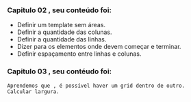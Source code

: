 


### Capitulo 02 , seu conteúdo foi:
- Definir um template sem áreas.
- Definir a quantidade das colunas.
- Definir a quantidade das linhas.
- Dizer para os elementos onde devem começar e terminar.
- Definir espaçamento entre linhas e colunas.

### Capitulo 03 , seu contéudo foi: 
    Aprendemos que , é possível haver um grid dentro de outro.
    Calcular largura.